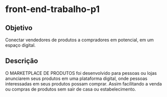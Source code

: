 # front-end-trabalho-p1

## Objetivo
  
  Conectar vendedores de produtos a compradores em potencial, em um espaço digital. 


##  Descrição
  O MARKETPLACE DE PRODUTOS foi desenvolvido para pessoas ou lojas anunciarem seus produtos em uma plataforma digital, onde pessoas interessadas em seus produtos possam comprar. Assim facilitando a venda ou compras de produtos sem sair de casa ou estabelecimento.